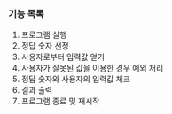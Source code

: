### 기능 목록

1. 프로그램 실행
2. 정답 숫자 선정
3. 사용자로부터 입력값 얻기
4. 사용자가 잘못된 값을 이용한 경우 예외 처리
5. 정답 숫자와 사용자의 입력값 체크
6. 결과 출력
7. 프로그램 종료 및 재시작
